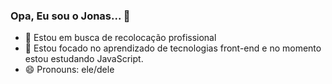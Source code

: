 ### Opa, Eu sou o Jonas... 👋

- 🔭 Estou em busca de recolocação profissional
- 🌱 Estou focado no aprendizado de tecnologias front-end e no momento estou estudando JavaScript.
- 😄 Pronouns: ele/dele
